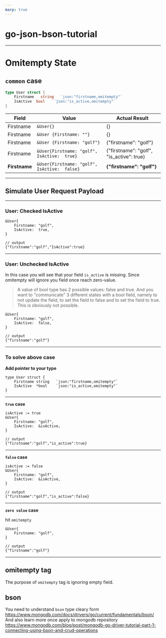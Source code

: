 ```yaml
---
marp: true
---
```


# go-json-bson-tutorial

---

# Omitempty State
## `common` case

```go
type User struct {
	Firstname	string   `json:"firstname,omitempty"`
	IsActive  bool    `json:"is_active,omitempty"`
}
```

| Field     | Value                                | Actual Result        |
|-----------|--------------------------------------|----------------------|
| Firstname | ``` &User{} ```                     | {}                   |
| Firstname | ``` &User {Firstname: ""} ``` | {} |
| Firstname | ``` &User {Firstname: "golf"} ``` | {"firstname": "golf"} |
| Firstname | ``` &User{Firstname: "golf", IsActive:  true} ``` | {"firstname": "golf", "is_active": true} |
| **Firstname** | ``` &User{Firstname: "golf", IsActive:  false} ``` | **{"firstname": "golf"}** |

---

## Simulate User Request Payload

---

### User: Checked IsActive
```
&User{
	Firstname: "golf",
	IsActive:  true,
}

// output
{"firstname":"golf","IsActive":true}
```

---

### User: Unchecked IsActive
In this case you will see that your field `is_active` is missing. Since omitempty will ignore you field once reach zero-value.

> A value of bool type has 2 possible values: false and true. And you want to "communicate" 3 different states with a bool field, namely to not update the field, to set the field to false and to set the field to true. This is obviously not possible.


```
&User{
	Firstname: "golf",
	IsActive:  false,
}

// output
{"firstname":"golf"}
```

---

### To solve above case
**Add pointer to your type**

```
type User struct {
	Firstname string   `json:"firstname,omitempty"`
	IsActive  *bool    `json:"is_active,omitempty"`
}
```

---

**`true` case**

```
isActive := true
&User{
	Firstname: "golf",
	IsActive:  &isActive,
}

// output
{"firstname":"golf","is_active":true}
```

---

**`false` case**

```
isActive := false
&User{
	Firstname: "golf",
	IsActive:  &isActive,
}

// output
{"firstname":"golf","is_active":false}
```

---

**`zero value` case**

hit `omitempty`

```
&User{
	Firstname: "golf",
}

// output
{"firstname":"golf"}
```

---

## omitempty tag
The purpose of `omitempty` tag is ignoring empty field.

## bson
You need to understand `bson` type cleary form https://www.mongodb.com/docs/drivers/go/current/fundamentals/bson/
And also learn more once apply to mongodb repository https://www.mongodb.com/blog/post/mongodb-go-driver-tutorial-part-1-connecting-using-bson-and-crud-operations